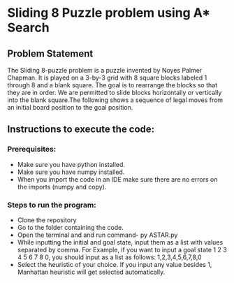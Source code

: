 # Sliding 8 Puzzle problem using A* Search

## Problem Statement 
The Sliding 8-puzzle problem is a puzzle invented by Noyes Palmer Chapman. It is played on a 3-by-3 grid with 8 square blocks labeled 1 through 8 and a blank square. The goal is to rearrange the blocks so that they are in order. We are permitted to slide blocks horizontally or vertically into the blank square.The following shows a sequence of legal moves from an initial board position to the goal position.

## Instructions to execute the code:
### Prerequisites:
* Make sure you have python installed.
* Make sure you have numpy installed.
* When you import the code in an IDE make sure there are no errors on the imports (numpy and copy).


### Steps to run the program:
* Clone the repository
* Go to the folder containing the code.
* Open the terminal and and run command- py ASTAR.py
* While inputting the initial and goal state, input them as a list with values separated by comma. 
  For Example, if you want to input a goal state 1 2 3 4 5 6 7 8 0, you should input as a list as follows:
  1,2,3,4,5,6,7,8,0
* Select the heuristic of your choice. If you input any value besides 1, Manhattan heuristic will get selected automatically.
